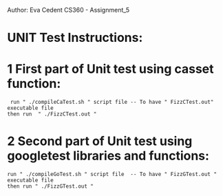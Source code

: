 Author: Eva Cedent
CS360 - Assignment_5

# UNIT Test Instructions:

# 1 First part of Unit test using casset function:
	 run " ./compileCaTest.sh " script file -- To have " FizzCTest.out" executable file
	then run  " ./FizzCTest.out "

# 2 Second part of Unit test using googletest libraries and functions:
	run " ./compileGoTest.sh " script file  -- To have " FizzGTest.out " executable file
	then run " ./FizzGTest.out "
